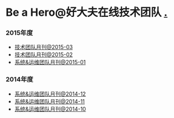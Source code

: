 Be a Hero@好大夫在线技术团队 [.](http://www.gopro.com)
====

### 2015年度
* [技术团队月刊@2015-03](https://github.com/yangshiqi/wiki/blob/master/team-mag/201503.md)
* [技术团队月刊@2015-02](https://github.com/yangshiqi/wiki/blob/master/team-mag/201502.md)
* [系统&运维团队月刊@2015-01](https://github.com/yangshiqi/wiki/blob/master/team-mag/201501.md)

### 2014年度
* [系统&运维团队月刊@2014-12](https://github.com/yangshiqi/wiki/blob/master/team-mag/201412.md)
* [系统&运维团队月刊@2014-11](https://github.com/yangshiqi/wiki/blob/master/team-mag/201411.md)
* [系统&运维团队月刊@2014-10](https://github.com/yangshiqi/wiki/blob/master/team-mag/201410.md)

